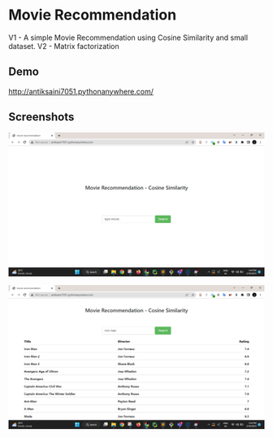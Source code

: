 
# Movie Recommendation

V1 - A simple Movie Recommendation using Cosine Similarity and small dataset.
V2 - Matrix factorization




## Demo

http://antiksaini7051.pythonanywhere.com/

## Screenshots

![App Screenshot](https://github.com/antiksaini/movie-recommendation-cosine-similarity/blob/main/screenshots/ss-v1-1.png)

![App Screenshot](https://github.com/antiksaini/movie-recommendation-cosine-similarity/blob/main/screenshots/ss-v1-2.png)
